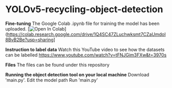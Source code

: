 # YOLOv5-recycling-object-detection

**Fine-tuning**
The Google Colab .ipynb file for training the model has been uploaded.
[![Open In Colab](https://colab.research.google.com/assets/colab-badge.svg)](https://colab.research.google.com/drive/1Q4SC47ZLuchwksmt7CZaUmdoI8BvB2Be?usp=sharing]

**Instruction to label data**
Watch this YouTube video to see how the datasets can be labelled
https://www.youtube.com/watch?v=tFNJGim3FXw&t=3970s

**Files**
The files can be found under this repository

**Running the object detection tool on your local machine**
Download 'main.py'.
Edit the model path
Run 'main.py'
